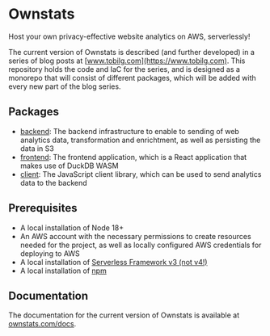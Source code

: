 # Ownstats
Host your own privacy-effective website analytics on AWS, serverlessly!

The current version of Ownstats is described (and further developed) in a series of blog posts at [www.tobilg.com](https://www.tobilg.com). This repository holds the code and IaC for the series, and is designed as a monorepo that will consist of different packages, which will be added with every new part of the blog series.

## Packages
* [backend](backend/README.md): The backend infrastructure to enable to sending of web analytics data, transformation and enrichtment, as well as persisting the data in S3
* [frontend](frontend/README.md): The frontend application, which is a React application that makes use of DuckDB WASM
* [client](client/README.md): The JavaScript client library, which can be used to send analytics data to the backend

## Prerequisites
* A local installation of Node 18+
* An AWS account with the necessary permissions to create resources needed for the project, as well as locally configured AWS credentials for deploying to AWS
* A local installation of [Serverless Framework v3 (not v4!)](https://www.serverless.com/framework/docs/getting-started/)
* A local installation of [npm](https://docs.npmjs.com/cli/v11/commands/npm)

## Documentation
The documentation for the current version of Ownstats is available at [ownstats.com/docs](https://ownstats.com/docs).
